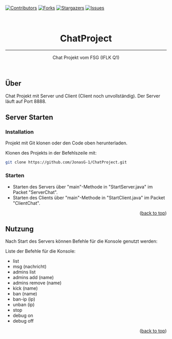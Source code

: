 [![Contributors][contributors-shield]][contributors-url]
[![Forks][forks-shield]][forks-url]
[![Stargazers][stars-shield]][stars-url]
[![Issues][issues-shield]][issues-url]



<br />
<div align="center" id="top">

<h1 align="center">ChatProject</h1>
<hr />

  <p align="center">Chat Projekt vom FSG (IFLK Q1)</p>
    <br />
</div>



<!-- TABLE OF CONTENTS 
<details>
  <summary>Table of Contents</summary>
  <ol>
    <li>
      <a href="#about-the-project">About The Project</a>
      <ul>
        <li><a href="#built-with">Built With</a></li>
      </ul>
    </li>
    <li>
      <a href="#getting-started">Getting Started</a>
      <ul>
        <li><a href="#prerequisites">Prerequisites</a></li>
        <li><a href="#installation">Installation</a></li>
      </ul>
    </li>
    <li><a href="#usage">Usage</a></li>
    <li><a href="#roadmap">Roadmap</a></li>
    <li><a href="#contributing">Contributing</a></li>
    <li><a href="#license">License</a></li>
    <li><a href="#contact">Contact</a></li>
    <li><a href="#acknowledgments">Acknowledgments</a></li>
  </ol>
</details>-->


## Über

Chat Projekt mit Server und Client (Client noch unvollständig). Der Server läuft auf Port 8888. 

## Server Starten

### Installation

Projekt mit Git klonen oder den Code oben herunterladen.

Klonen des Projekts in der Befehlszeile mit:
  ```sh
  git clone https://github.com/JonasG-1/ChatProject.git
  ```

### Starten

- Starten des Servers über "main"-Methode in "StartServer.java" im Packet "ServerChat".
- Starten des Clients über "main"-Methode in "StartClient.java" im Packet "ClientChat".

<p align="right">(<a href="#top">back to top</a>)</p>


<!-- USAGE EXAMPLES -->
## Nutzung

Nach Start des Servers können Befehle für die Konsole genutzt werden:

Liste der Befehle für die Konsole:

- list
- msg (nachricht)
- admins list
- admins add (name)
- admins remove (name)
- kick (name)
- ban (name)
- ban-ip (ip)
- unban (ip)
- stop
- debug on
- debug off

<p align="right">(<a href="#top">back to top</a>)</p>








<!-- MARKDOWN LINKS & IMAGES -->
<!-- https://www.markdownguide.org/basic-syntax/#reference-style-links -->
[contributors-shield]: https://img.shields.io/github/contributors/JonasG-1/ChatProject.svg?style=for-the-badge
[contributors-url]: https://github.com/JonasG-1/ChatProject/graphs/contributors
[forks-shield]: https://img.shields.io/github/forks/JonasG-1/ChatProject.svg?style=for-the-badge
[forks-url]: https://github.com/JonasG-1/ChatProject/network/members
[stars-shield]: https://img.shields.io/github/stars/JonasG-1/ChatProject.svg?style=for-the-badge
[stars-url]: https://github.com/JonasG-1/ChatProject/stargazers
[issues-shield]: https://img.shields.io/github/issues/JonasG-1/ChatProject.svg?style=for-the-badge
[issues-url]: https://github.com/JonasG-1/ChatProject/issues
